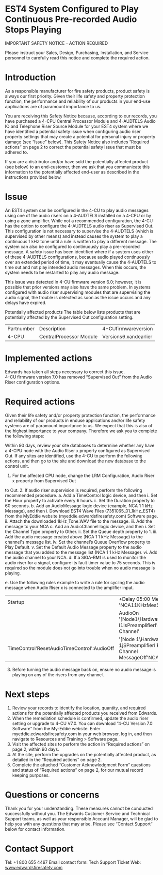 # EST4 System Configured to Play Continuous Pre-recorded Audio Stops Playing  

IMPORTANT SAFETY NOTICE – ACTION REQUIRED  

Please instruct your Sales, Design, Purchasing, Installation, and Service personnel to carefully read this notice and complete the required action.  

# Introduction  

As a responsible manufacturer for fire safety products, product safety is always our first priority. Given their life safety and property protection function, the performance and reliability of our products in your end-use applications are of paramount importance to us.  

You are receiving this Safety Notice because, according to our records, you have purchased a 4-CPU Central Processor Module and 4-AUDTELS Audio IO and Telephone Riser Source Module for your EST4 system where we have identified a potential safety issue when configuring audio riser property settings that may create a potential for personal injury or property damage (see “Issue” below). This Safety Notice also includes “Required actions” on page 2 to correct the potential safety issue that must be adhered to.  

If you are a distributor and/or have sold the potentially affected product (see below) to an end-customer, then we ask that you communicate this information to the potentially affected end-user as described in the instructions provided below.  

# Issue  

An EST4 system can be configured in the 4-CU to play audio messages using one of the audio risers on a 4-AUDTELS installed on a 4-CPU or by using a zone amplifier. While not a recommended configuration, the 4-CU has the option to configure the 4-AUDTELS audio riser as Supervised Out. This configuration is not necessary to supervise the 4-AUDTELS (which is supervised by other means) and instead causes the system to play a continuous 1 kHz tone until a rule is written to play a different message. The system can also be configured to continuously play a pre-recorded message. A safety issue has been identified where if a system uses either of these 4-AUDTELS configurations, because audio played continuously over an extended period of time, it may eventually cause the 4-AUDTELS to time out and not play intended audio messages. When this occurs, the system needs to be restarted to play any audio message.  

This issue was detected in 4-CU firmware version 6.0; however, it is possible that prior versions may also have the same problem. In systems configured with audio riser supervising modules that are supervising the audio signal, the trouble is detected as soon as the issue occurs and any delays have expired.  

Potentially affected products The table below lists products that are potentially affected by the Supervised Out configuration setting.  

<html><body><table><tr><td>Partnumber</td><td>Description</td><td>4-CUfirmwareversion</td></tr><tr><td>4-CPU</td><td>CentralProcessor Module</td><td>Versions6.xandearlier</td></tr></table></body></html>  

# Implemented actions  

Edwards has taken all steps necessary to correct this issue.   
4-CU firmware version 7.0 has removed “Supervised Out” from the Audio Riser configuration options.  

# Required actions  

Given their life safety and/or property protection function, the performance and reliability of our products in enduse applications and/or life safety systems are of paramount importance to us. We expect that this is also of the highest importance to your company. Therefore we ask you to complete the following steps:  

Within 90 days, review your site databases to determine whether any have a 4-CPU node with the Audio Riser x property configured as Supervised Out. If any sites are identified, use the 4-CU to perform the following actions, and then go to the site and download the new database to the control unit.  

1.  For the affected CPU node, change the LRM Configuration, Audio Riser x property from Supervised Out  

to Out. 2.  If audio riser supervision is required, perform the following recommended procedure. a.  Add a TimeControl logic device, and then i.  Set the Hour property to activate every 6 hours. ii.  Set the Duration property to 60 seconds. b.  Add an AudioMessage logic device (example, NCA 1 1 kHz Message), and then i. Download EST4 Wave Files (7351065_01_1kHz_EST4) from the MyEddie website (myeddie.edwardsfiresafety.com) Software page. ii. Attach the downloaded 1kHz_Tone.WAV file to the message. iii. Add the message to your NCA c.  Add an AudioChannel logic device, and then i. Set the Channel Type property to Other. ii. Set the Queue depth property to 1. iii. Add the audio message created above (NCA 1 1 kHz Message) to the channel's message list. iv. Set the channel’s Queue Overflow property to Play Default. v. Set the Default Audio Message property to the audio message that you added to the message list (NCA 1 1 kHz Message). vi.  Add the audio channel to your NCA. d.  If a SIGA-RM1 is used to monitor the audio riser for a signal, configure its fault timer value to 75 seconds. This is required so the module does not go into trouble when no audio message is playing.  

e. Use the following rules example to write a rule for cycling the audio message when Audio Riser x is connected to the amplifier input.  

<html><body><table><tr><td>Startup</td><td>+Delay 05:00 MessageOn 'NCA11KHzMesSage</td></tr><tr><td></td><td>AudioOn '[Node1\HardwareLayer\LRM I1lsPreamplifierl'From 'other Channel'</td></tr><tr><td>TimeControl'ResetAudioTimeControl':AudioOff</td><td>'[Node 1\HardwareLayer\LRM 1jSPreamplifierl'From'Other Channel MessageOff'NCA11KHzMessage</td></tr></table></body></html>  

3. Before turning the audio message back on, ensure no audio message is playing on any of the risers from any channel.  

# Next steps  

1. Review your records to identify the location, quantity, and required actions for the potentially affected products you received from Edwards.   
2. When the remediation schedule is confirmed, update the audio riser setting or upgrade to 4-CU V7.0. You can download “4-CU Version 7.0 Software” from the My-Eddie website. Enter myeddie.edwardsfiresafety.com in your web browser, log in, and then navigate to Resources and Training $>$ Software page.   
3. Visit the affected sites to perform the action in “Required actions” on page 2, within 90 days.   
4. At the site, perform the upgrades on the potentially affected product, as detailed in the “Required actions” on page 2.   
5. Complete the attached “Customer Acknowledgment Form” questions and status of “Required actions” on page 2, for our mutual record keeping purposes.  

# Questions or concerns  

Thank you for your understanding. These measures cannot be conducted successfully without you. The Edwards Customer Service and Technical Support teams, as well as your responsible Account Manager, will be glad to help you with any questions that may arise. Please see “Contact Support” below for contact information.  

# Contact Support  

Tel: +1 800 655 4497 Email contact form: Tech Support Ticket Web: www.edwardsfiresafety.com  